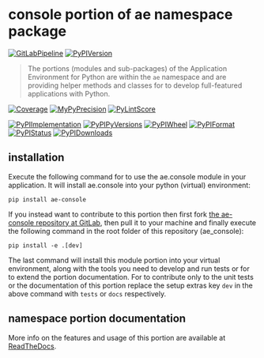 <!--
  THIS FILE IS EXCLUSIVELY MAINTAINED IN THE NAMESPACE ROOT PACKAGE. CHANGES HAVE TO BE DONE THERE.
  All changes will be deployed automatically to all the portions of this namespace package.
-->
# console portion of ae namespace package

[![GitLabPipeline](https://img.shields.io/gitlab/pipeline/ae-group/ae_console/master?logo=python)](
    https://gitlab.com/ae-group/ae_console)
[![PyPIVersion](https://img.shields.io/pypi/v/ae_console)](
    https://pypi.org/project/ae-console/#history)

>The portions (modules and sub-packages) of the Application Environment for Python are within
the `ae` namespace and are providing helper methods and classes for to develop
full-featured applications with Python.

[![Coverage](https://ae-group.gitlab.io/ae_console/coverage.svg)](
    https://ae-group.gitlab.io/ae_console/coverage/ae_console_py.html)
[![MyPyPrecision](https://ae-group.gitlab.io/ae_console/mypy.svg)](
    https://ae-group.gitlab.io/ae_console/lineprecision.txt)
[![PyLintScore](https://ae-group.gitlab.io/ae_console/pylint.svg)](
    https://ae-group.gitlab.io/ae_console/pylint.log)

[![PyPIImplementation](https://img.shields.io/pypi/implementation/ae_console)](
    https://pypi.org/project/ae-console/)
[![PyPIPyVersions](https://img.shields.io/pypi/pyversions/ae_console)](
    https://pypi.org/project/ae-console/)
[![PyPIWheel](https://img.shields.io/pypi/wheel/ae_console)](
    https://pypi.org/project/ae-console/)
[![PyPIFormat](https://img.shields.io/pypi/format/ae_console)](
    https://pypi.org/project/ae-console/)
[![PyPIStatus](https://img.shields.io/pypi/status/ae_console)](
    https://libraries.io/pypi/ae-console)
[![PyPIDownloads](https://img.shields.io/pypi/dm/ae_console)](
    https://pypi.org/project/ae-console/#files)


## installation

Execute the following command for to use the ae.console module in your
application. It will install ae.console into your python (virtual) environment:
 
```shell script
pip install ae-console
```

If you instead want to contribute to this portion then first fork
[the ae-console repository at GitLab](https://gitlab.com/ae-group/ae_console "ae.console code repository"),
then pull it to your machine and finally execute the following command in the root folder
of this repository (ae_console):

```shell script
pip install -e .[dev]
```

The last command will install this module portion into your virtual environment, along with
the tools you need to develop and run tests or for to extend the portion documentation.
For to contribute only to the unit tests or the documentation of this portion replace
the setup extras key `dev` in the above command with `tests` or `docs` respectively.


## namespace portion documentation

More info on the features and usage of this portion are available at
[ReadTheDocs](https://ae.readthedocs.io/en/latest/_autosummary/ae.console.html#module-ae.console
"ae_console documentation").

<!-- Common files version 0.0.34 deployed (with 0.0.34)
     to the ae_console module version 0.0.24.
-->